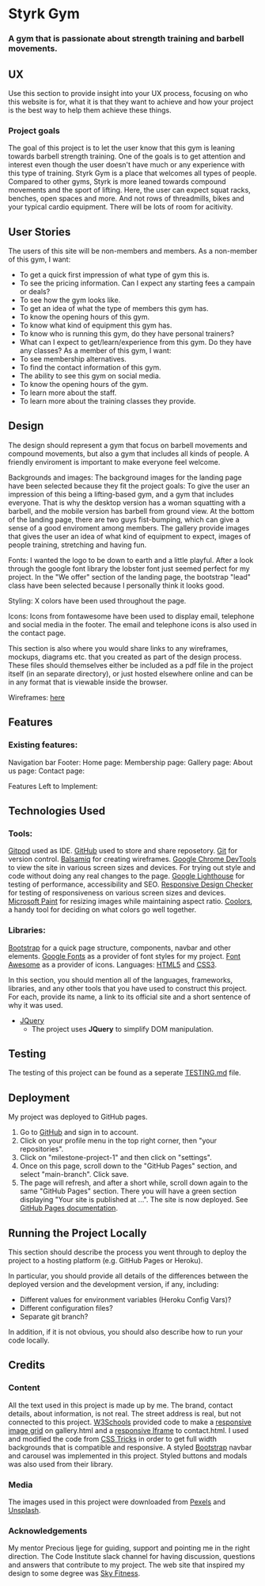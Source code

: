 # Styrk Gym

### A gym that is passionate about strength training and barbell movements.


 
## UX
 
Use this section to provide insight into your UX process, focusing on who this website is for, what it is that they want to achieve and how your project is the best way to help them achieve these things.
### Project goals
 The goal of this project is to let the user know that this gym is leaning towards barbell strength training. One of the goals is to get attention and interest even though the user doesn't have much or any experience with this type of training. Styrk Gym is a place that welcomes all types of people. Compared to other gyms, Styrk is more leaned towards compound movements and the sport of lifting. Here, the user can expect squat racks, benches, open spaces  and more. And not rows of threadmills, bikes and your typical cardio equipment. There will be lots of room for acitivity. 
## User Stories
The users of this site will be non-members and members.
As a non-member of this gym, I want:
- To get a quick first impression of what type of gym this is.
- To see the pricing information. Can I expect any starting fees a campain or deals?
- To see how the gym looks like.
- To get an idea of what the type of members this gym has. 
- To know the opening hours of this gym.
- To know what kind of equipment this gym has.
- To know who is running this gym, do they have personal trainers?
- What can I expect to get/learn/experience from this gym. Do they have any classes?
As a member of this gym, I want:
- To see membership alternatives.
- To find the contact information of this gym.
- The ability to see this gym on social media. 
- To know the opening hours of the gym.
- To learn more about the staff.
- To learn more about the training classes they provide.

## Design

The design should represent a gym that focus on barbell movements and compound movements, but also a gym that includes all kinds of people. A friendly enviroment is important to make everyone feel welcome.  

Backgrounds and images: 
The background images for the landing page have been selected because they fit the project goals: To give the user an impression of this being a lifting-based gym, and a gym that includes everyone. That is why the desktop version has a woman squatting with a barbell, and the mobile version has barbell from ground view. 
At the bottom of the landing page, there are two guys fist-bumping, which can give a sense of a good enviroment among members.
The gallery provide images that gives the user an idea of what kind of equipment to expect, images of people training, stretching and having fun.

Fonts: I wanted the logo to be down to earth and a little playful. After a look through the google font library the lobster font just seemed perfect for my project. 
In the "We offer" section of the landing page, the bootstrap "lead" class have been selected because I personally think it looks good.

Styling: X colors have been used throughout the page.

Icons: Icons from fontawesome have been used to display email, telephone and social media in the footer. The email and telephone icons is also used in the contact page.


This section is also where you would share links to any wireframes, mockups, diagrams etc. that you created as part of the design process. These files should themselves either be included as a pdf file in the project itself (in an separate directory), or just hosted elsewhere online and can be in any format that is viewable inside the browser.

Wireframes:  [here](wireframes/) 

## Features

### Existing features:
Navigation bar
Footer: 
Home page:
Membership page:
Gallery page:
About us page:
Contact page:

Features Left to Implement:
 
## Technologies Used

### Tools:
[Gitpod](https://www.gitpod.io/) used as IDE.
[GitHub](https://github.com/) used to store and share reposetory.
[Git](https://git-scm.com/) for version control.
[Balsamiq](https://balsamiq.com/) for creating wireframes.
[Google Chrome DevTools](https://developer.chrome.com/docs/devtools/) to view the site in various screen sizes and devices. For trying out style and code without doing any real changes to the page. 
[Google Lighthouse](https://developers.google.com/web/tools/lighthouse) for testing of performance, accessibility and SEO.
[Responsive Design Checker](https://www.responsivedesignchecker.com/) for testing of responsiveness on various screen sizes and devices.
[Microsoft Paint](https://support.microsoft.com/en-us/windows/get-microsoft-paint-a6b9578c-ed1c-5b09-0699-4ed8115f9aa9) for resizing images while maintaining aspect ratio.
[Coolors](https://coolors.co/), a handy tool for deciding on what colors go well together.
### Libraries:
[Bootstrap](https://getbootstrap.com/docs/5.0/getting-started/introduction/) for a quick page structure, components, navbar and other elements.
[Google Fonts](https://fonts.google.com/) as a provider of font styles for my project.
[Font Awesome](https://fontawesome.com/) as a provider of icons.
Languages:
[HTML5](https://en.wikipedia.org/wiki/HTML5) and [CSS3](https://en.wikipedia.org/wiki/CSS).

In this section, you should mention all of the languages, frameworks, libraries, and any other tools that you have used to construct this project. For each, provide its name, a link to its official site and a short sentence of why it was used.

- [JQuery](https://jquery.com)
    - The project uses **JQuery** to simplify DOM manipulation.


## Testing
The testing of this project can be found as a seperate [TESTING.md]() file.
## Deployment
My project was deployed to GitHub pages. 
1. Go to [GitHub](https://github.com/) and sign in to account.
2. Click on your profile menu in the top right corner, then "your repositories".
3. Click on "milestone-project-1" and then click on "settings".
4. Once on this page, scroll down to the "GitHub Pages" section, and select "main-branch". Click save.
5. The page will refresh, and after a short while, scroll down again to the same "GitHub Pages" section. There you will have a green section displaying "Your site is published at ...". The site is now deployed. 
See [GitHub Pages documentation](https://docs.github.com/en/pages).
## Running the Project Locally

This section should describe the process you went through to deploy the project to a hosting platform (e.g. GitHub Pages or Heroku).

In particular, you should provide all details of the differences between the deployed version and the development version, if any, including:
- Different values for environment variables (Heroku Config Vars)?
- Different configuration files?
- Separate git branch?

In addition, if it is not obvious, you should also describe how to run your code locally.


## Credits
### Content
All the text used in this project is made up by me. The brand, contact details, about information, is not real. The street address is real, but not connected to this project.
[W3Schools](https://www.w3schools.com/) provided code to make a [responsive image grid](https://www.w3schools.com/howto/howto_css_image_grid_responsive.asp) on gallery.html and a [responsive Iframe](https://www.w3schools.com/howto/howto_css_responsive_iframes.asp) to contact.html.
I used and modified the code from [CSS Tricks](https://css-tricks.com/perfect-full-page-background-image/) in order to get full width backgrounds that is compatible and responsive.
A styled [Bootstrap](https://getbootstrap.com/docs/5.0/getting-started/introduction/) navbar and carousel was implemented in this project. Styled buttons and modals was also used from their library.
### Media
The images used in this project were downloaded from [Pexels](https://www.pexels.com/) and [Unsplash](https://unsplash.com/). 
### Acknowledgements
My mentor Precious Ijege for guiding, support and pointing me in the right direction.
The Code Institute slack channel for having discussion, questions and answers that contribute to my project.
The web site that inspired my design to some degree  was [Sky Fitness](https://www.skyfitness.no/).
